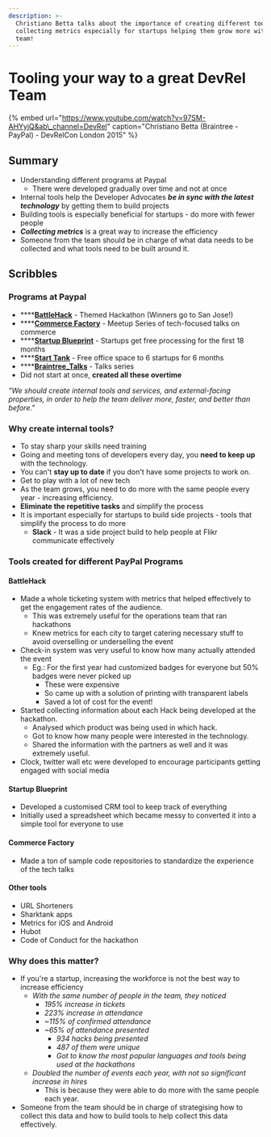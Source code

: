 ```yaml
---
description: >-
  Christiano Betta talks about the importance of creating different tools and
  collecting metrics especially for startups helping them grow more with a small
  team!
---
```


# Tooling your way to a great DevRel Team

{% embed url="https://www.youtube.com/watch?v=97SM-AHYyjQ&ab\_channel=DevRel" caption="Christiano Betta \(Braintree - PayPal\) - DevRelCon London 2015" %}

## Summary

* Understanding different programs at Paypal
  * There were developed gradually over time and not at once
* Internal tools help the Developer Advocates _**be in sync with the latest technology**_ by getting them to build projects
* Building tools is especially beneficial for startups - do more with fewer people
* _**Collecting metrics**_ is a great way to increase the efficiency
* Someone from the team should be in charge of what data needs to be collected and what tools need to be built around it. 

## Scribbles

### **Programs at Paypal**

* \*\*\*\*[**BattleHack**](https://battlehack.org) - Themed Hackathon \(Winners go to San Jose!\)
* \*\*\*\*[**Commerce Factory**](https://commercefactory.org) - Meetup Series of tech-focused talks on commerce
* \*\*\*\*[**Startup Blueprint**](https://blueprint.paypal.com) - Startups get free processing for the first 18 months
* \*\*\*\*[**Start Tank**](https://london.starttank.com) - Free office space to 6 startups for 6 months
* \*\*\*\*[**Braintree\_Talks**](https://braintree-talks.com) - Talks series
* Did not start at once, **created all these overtime**

_"We should create internal tools and services, and external-facing properties, in order to help the team deliver more, faster, and better than before."_

### Why create internal tools?

* To stay sharp your skills need training
* Going and meeting tons of developers every day, you **need to keep up** with the technology.
* You can't **stay up to date** if you don't have some projects to work on.
* Get to play with a lot of new tech
* As the team grows, you need to do more with the same people every year - increasing efficiency.
* **Eliminate the repetitive tasks** and simplify the process
* It is important especially for startups to build side projects - tools that simplify the process to do more
  * **Slack** - It was a side project build to help people at Flikr communicate effectively

### **Tools created for different PayPal Programs**

#### **BattleHack**

* Made a whole ticketing system with metrics that helped effectively to get the engagement rates of the audience.
  * This was extremely useful for the operations team that ran hackathons
  * Knew metrics for each city to target catering necessary stuff to avoid overselling or underselling the event
* Check-in system was very useful to know how many actually attended the event
  * Eg.: For the first year had customized badges for everyone but 50% badges were never picked up
    * These were expensive
    * So came up with a solution of printing with transparent labels
    * Saved a lot of cost for the event! 
* Started collecting information about each Hack being developed at the hackathon.
  * Analysed which product was being used in which hack.
  * Got to know how many people were interested in the technology.
  * Shared the information with the partners as well and it was extremely useful.
* Clock, twitter wall etc were developed to encourage participants getting engaged with social media

#### **Startup Blueprint**

* Developed a customised CRM tool to keep track of everything
* Initially used a spreadsheet which became messy to converted it into a simple tool for everyone to use

#### **Commerce Factory**

* Made a ton of sample code repositories to standardize the experience of the tech talks

#### **Other tools**

* URL Shorteners
* Sharktank apps
* Metrics for iOS and Android
* Hubot
* Code of Conduct for the hackathon

### **Why does this matter?**

* If you're a startup, increasing the workforce is not the best way to increase efficiency
  * _With the same number of people in the team, they noticed_
    * _195% increase in tickets_
    * _223% increase in attendance_
    * _~115% of confirmed attendance_
    * _~65% of attendance presented_
      * _934 hacks being presented_
      * _487 of them were unique_
      * _Got to know the most popular languages and tools being used at the hackathons_ 
  * _Doubled the number of events each year, with not so significant increase in hires_
    * This is because they were able to do more with the same people each year.
* Someone from the team should be in charge of strategising how to collect this data and how to build tools to help collect this data effectively.

